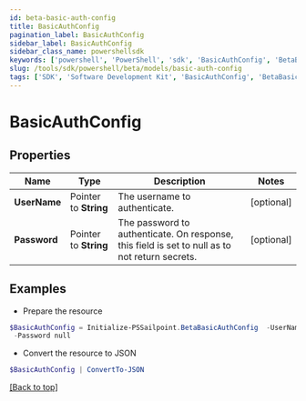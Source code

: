 ```yaml
---
id: beta-basic-auth-config
title: BasicAuthConfig
pagination_label: BasicAuthConfig
sidebar_label: BasicAuthConfig
sidebar_class_name: powershellsdk
keywords: ['powershell', 'PowerShell', 'sdk', 'BasicAuthConfig', 'BetaBasicAuthConfig'] 
slug: /tools/sdk/powershell/beta/models/basic-auth-config
tags: ['SDK', 'Software Development Kit', 'BasicAuthConfig', 'BetaBasicAuthConfig']
---
```



# BasicAuthConfig

## Properties

Name | Type | Description | Notes
------------ | ------------- | ------------- | -------------
**UserName** |  Pointer to **String** | The username to authenticate. | [optional] 
**Password** |  Pointer to **String** | The password to authenticate. On response, this field is set to null as to not return secrets. | [optional] 

## Examples

- Prepare the resource
```powershell
$BasicAuthConfig = Initialize-PSSailpoint.BetaBasicAuthConfig  -UserName user@example.com `
 -Password null
```

- Convert the resource to JSON
```powershell
$BasicAuthConfig | ConvertTo-JSON
```


[[Back to top]](#) 

